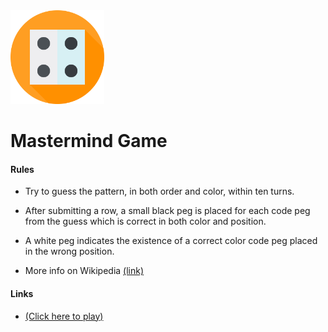 <img src="./src/assets/img/dice.svg" alt="drawing" width="150"/>

# Mastermind Game
#### Rules
 - Try to guess the pattern, in both order and color, within ten turns.

 - After submitting a row, a small black peg is placed for each code peg from the guess which is correct in both color and position.

 - A white peg indicates the existence of a correct color code peg placed in the wrong position.

 - More info on Wikipedia [(link)](https://en.wikipedia.org/wiki/Mastermind_(board_game))

#### Links
 - [(Click here to play)](https://db-mastermind.netlify.app/)

